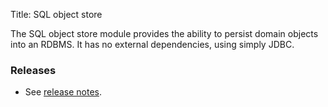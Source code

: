 Title: SQL object store

The SQL object store module provides the ability to persist domain objects into an RDBMS. It has no external dependencies, using simply JDBC.

### Releases

- See [release notes](release-notes/about.html).
